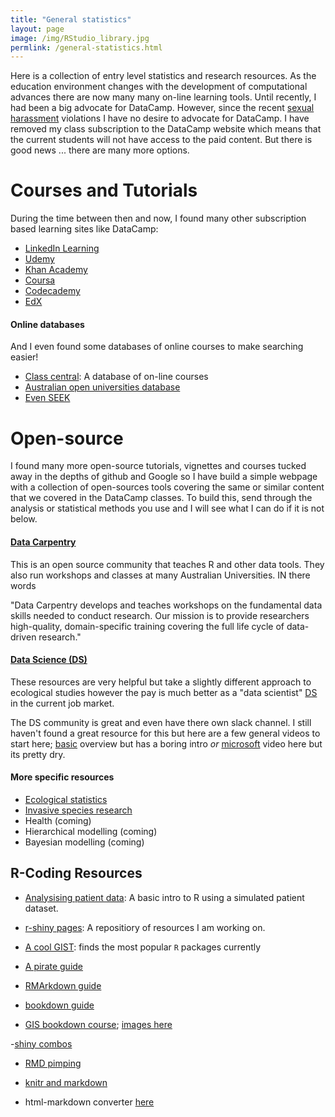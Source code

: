 ```yaml
---
title: "General statistics"
layout: page
image: /img/RStudio_library.jpg
permlink: /general-statistics.html
---
```


Here is a collection of entry level statistics and research resources. As the education environment changes with the development of computational advances there are now many many on-line learning tools. Until recently, I had been a big advocate for DataCamp. However, since the recent [sexual harassment](https://medium.com/@heathernolis/on-datacamp-aafd82f94e60/) violations I have no desire to advocate for DataCamp. I have removed my class subscription to the DataCamp website which means that the current students will not have access to the paid content. But there is good news ... there are many more options.

# Courses and Tutorials

During the time between then and now, I found many other subscription based learning sites like DataCamp:

- [LinkedIn Learning](https://www.linkedin.com/learning/)
- [Udemy](https://www.udemy.com/)
- [Khan Academy](https://www.khanacademy.org/)
- [Coursa](https://www.coursera.org/)
- [Codecademy](https://www.codecademy.com/)
- [EdX](https://www.edx.org/)

#### Online databases

And I even found some databases of online courses to make searching easier!

- [Class central](https://www.classcentral.com/): A database of on-line courses
- [Australian open universities database](https://www.open.edu.au/online-courses/)
- [Even SEEK](https://www.seek.com.au/learning/search/courses/mode-online/)

# Open-source

I found many more open-source tutorials, vignettes and courses tucked away in the depths of github and Google so I have build a simple webpage with a collection of open-sources tools covering the same or similar content that we covered in the DataCamp classes. To build this, send through the analysis or statistical methods you use and I will see what I can do if it is not below.

#### [Data Carpentry](https://datacarpentry.org/)

This is an open source community that teaches R and other data tools. They also run workshops and classes at many Australian Universities. IN there words

"Data Carpentry develops and teaches workshops on the fundamental data skills needed to conduct research. Our mission is to provide researchers high-quality, domain-specific training covering the full life cycle of data-driven research."

#### [Data Science (DS)](https://www.rfordatasci.com/)

These resources are very helpful but take a slightly different approach to ecological studies however the pay is much better as a "data scientist" [DS](https://www.rfordatasci.com/) in the current job market.

The DS community is great and even have there own slack channel. I still haven't found a great resource for this but here are a few general videos to start here; [basic](https://www.youtube.com/watch?v=poQ61RZKzwE) overview but has a boring intro *or*  [microsoft](https://www.youtube.com/watch?v=gNV9EqwXCpw) video here but its pretty dry.

#### More specific resources

- [Ecological statistics](https://www.ssnhub.com/ecological-statistics/)
- [Invasive species research](https://www.ssnhub.com/invasive-species-modeling/)
- Health (coming)
- Hierarchical modelling (coming)
- Bayesian modelling (coming)

## R-Coding Resources

- [Analysising patient data](https://swcarpentry.github.io/r-novice-inflammation/aio.html): A basic intro to R using a simulated patient dataset.

- [r-shiny pages](https://github.com/davan690/awesome-rshiny): A repositiory of resources I am working on.

- [A cool GIST](https://gist.github.com/StevenMMortimer): finds the most popular `R` packages currently

- [A pirate guide](https://bookdown.org/ndphillips/YaRrr/YaRrr.pdf)

- [RMArkdown guide](http://252s-epi.vet.unimelb.edu.au/~epi/epi_html/Courses/ID_FAO_EID_risk_mapping/docs/02-Intro_R/Xie_et_al_R_Markdown_Definitive_Guide.pdf)

- [bookdown guide]()

- [GIS bookdown course](http://geog.uoregon.edu/bartlein/courses/geog490/week05.html); [images here](https://www.earthdatascience.org/courses/earth-analytics/document-your-science/add-images-to-rmarkdown-report/)

-[shiny combos](https://beta.rstudioconnect.com/content/2671/Combining-Shiny-R-Markdown.html)

- [RMD pimping](https://holtzy.github.io/Pimp-my-rmd/)

- [knitr and markdown](https://kbroman.org/knitr_knutshell/pages/Rmarkdown.html)

- html-markdown converter [here](https://www.browserling.com/tools/html-to-markdown)